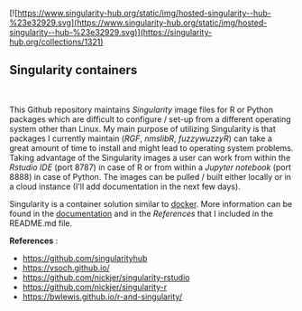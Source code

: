 
[![https://www.singularity-hub.org/static/img/hosted-singularity--hub-%23e32929.svg](https://www.singularity-hub.org/static/img/hosted-singularity--hub-%23e32929.svg)](https://singularity-hub.org/collections/1321)

## Singularity containers
<br>

This Github repository maintains *Singularity* image files for R or Python packages which are difficult to configure / set-up from a different operating system other than Linux. My main purpose of utilizing Singularity is that packages I currently maintain (*RGF*, *nmslibR*, *fuzzywuzzyR*) can take a great amount of time to install and might lead to operating system problems. Taking advantage of the Singularity images a user can work from within the *Rstudio IDE* (port 8787) in case of R or from within a *Jupyter notebook* (port 8888) in case of Python. The images can be pulled / built either locally or in a cloud instance (I'll add documentation in the next few days).

Singularity is a container solution similar to [docker](https://www.docker.com/). More information can be found in the [documentation](https://www.sylabs.io/guides/2.5.1/user-guide.pdf) and in the *References* that I included in the README.md file.


**References** :

* https://github.com/singularityhub
* https://vsoch.github.io/
* https://github.com/nickjer/singularity-rstudio
* https://github.com/nickjer/singularity-r
* https://bwlewis.github.io/r-and-singularity/
